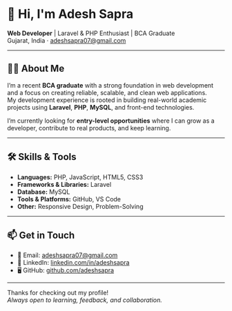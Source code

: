 # 👋 Hi, I'm Adesh Sapra

**Web Developer** | Laravel & PHP Enthusiast | BCA Graduate  
Gujarat, India · [adeshsapra07@gmail.com](mailto:adeshsapra07@gmail.com)

---

## 👨‍💻 About Me

I’m a recent **BCA graduate** with a strong foundation in web development and a focus on creating reliable, scalable, and clean web applications.  
My development experience is rooted in building real-world academic projects using **Laravel**, **PHP**, **MySQL**, and front-end technologies.

I’m currently looking for **entry-level opportunities** where I can grow as a developer, contribute to real products, and keep learning.

---

## 🛠 Skills & Tools

- **Languages:** PHP, JavaScript, HTML5, CSS3  
- **Frameworks & Libraries:** Laravel  
- **Database:** MySQL  
- **Tools & Platforms:** GitHub, VS Code  
- **Other:** Responsive Design, Problem-Solving

---

## 📫 Get in Touch

- 📧 Email: [adeshsapra07@gmail.com](mailto:adeshsapra07@gmail.com)  
- 💼 LinkedIn: [linkedin.com/in/adeshsapra](https://www.linkedin.com/in/adesh-sapra-656932340)  
- 🖥️ GitHub: [github.com/adeshsapra](https://github.com/adeshsapra)

---

Thanks for checking out my profile!  
*Always open to learning, feedback, and collaboration.*

